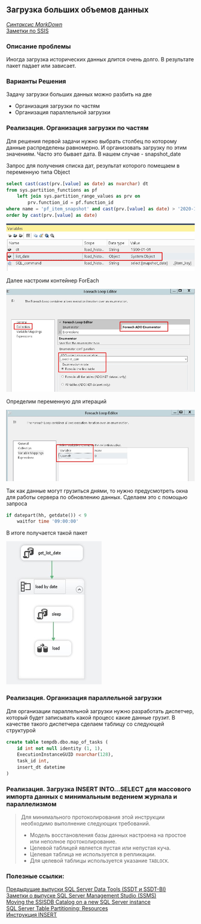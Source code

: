 ## Загрузка больших объемов данных

*[Синтаксис MarkDown](https://www.markdownguide.org/basic-syntax/)*  
[Заметки по SSIS](../SSIS_note.md)  

### Описание проблемы

Иногда загрузка исторических данных длится очень долго. В результате пакет падает или зависает.

### Варианты Решения

Задачу загрузки больших данных можно разбить на две

- Организация загрузки по частям
- Организация параллельной загрузки

### Реализация. Организация загрузки по частям

Для решения первой задачи нужно выбрать столбец по которому данные распределены равномерно. И организовать загрузку по этим значениям. Часто это бывает дата. В нашем случае - snapshot_date

Запрос для получения списка дат, результат которого помещаем в переменную типа Object

```sql
select cast(cast(prv.[value] as date) as nvarchar) dt
from sys.partition_functions as pf
	left join sys.partition_range_values as prv on
		prv.function_id = pf.function_id
where name = 'pf_item_snapshot' and cast(prv.[value] as date) > '2020-12-21'
order by cast(prv.[value] as date)
```

![](./ListDate.jpg)

Далее настроим контейнер ForEach 

![](./ForEach.jpg)

Определим переменную для итераций

![](./ForEach_2.jpg)

Так как данные могут грузиться днями, то нужно предусмотреть окна для работы сервера по обновлению данных. Сделаем это с помощью запроса

```sql
if datepart(hh, getdate()) < 9
	waitfor time '09:00:00'
```

В итоге получается такой пакет

![](./Package.jpg)

### Реализация. Организация параллельной загрузки

Для организации параллельной загрузки нужно разработать диспетчер, который будет записывать какой процесс какие данные грузит. В качестве такого диспетчера сделаем таблицу со следующей структурой

```sql
create table tempdb.dbo.map_of_tasks (
	id int not null identity (1, 1),
	ExecutionInstanceGUID nvarchar(128),
	task_id int,
	insert_dt datetime
)
```





### Реализация. Загрузка INSERT INTO…SELECT для массового импорта данных с минимальным ведением журнала и параллелизмом

> Для минимального протоколирования этой инструкции необходимо выполнение следующих требований.
>
> - Модель восстановления базы данных настроена на простое или неполное протоколирование.
> - Целевой таблицей является пустая или непустая куча.
> - Целевая таблица не используется в репликации.
> - Для целевой таблицы используется указание `TABLOCK`.



### Полезные ссылки:  

[Предыдущие выпуски SQL Server Data Tools (SSDT и SSDT-BI)](https://docs.microsoft.com/ru-ru/sql/ssdt/previous-releases-of-sql-server-data-tools-ssdt-and-ssdt-bi?view=sql-server-ver15#ssdt-for-visual-studio-vs-2017)  
[Заметки о выпуске SQL Server Management Studio (SSMS)](https://docs.microsoft.com/ru-ru/sql/ssms/release-notes-ssms?view=sql-server-ver15#previous-ssms-releases)  
[Moving the SSISDB Catalog on a new SQL Server instance](https://www.sqlshack.com/moving-the-ssisdb-catalog-on-a-new-sql-server-instance/)  
[SQL Server Table Partitioning: Resources](https://www.brentozar.com/sql/table-partitioning-resources/)  
[Инструкция INSERT](https://docs.microsoft.com/ru-ru/sql/t-sql/statements/insert-transact-sql?view=sql-server-ver15)  
